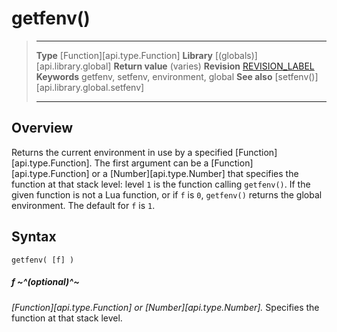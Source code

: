 # getfenv()

> --------------------- ------------------------------------------------------------------------------------------
> __Type__              [Function][api.type.Function]
> __Library__           [(globals)][api.library.global]
> __Return value__      (varies)
> __Revision__          [REVISION_LABEL](REVISION_URL)
> __Keywords__          getfenv, setfenv, environment, global
> __See also__          [setfenv()][api.library.global.setfenv]
> --------------------- ------------------------------------------------------------------------------------------


## Overview

Returns the current environment in use by a specified [Function][api.type.Function]. The first argument can be a [Function][api.type.Function] or a [Number][api.type.Number] that specifies the function at that stack level: level `1` is the function calling `getfenv()`. If the given function is not a Lua function, or if `f` is `0`, `getfenv()` returns the global environment. The default for `f` is `1`.

## Syntax

	getfenv( [f] )

##### f ~^(optional)^~
_[Function][api.type.Function] or [Number][api.type.Number]._ Specifies the function at that stack level.